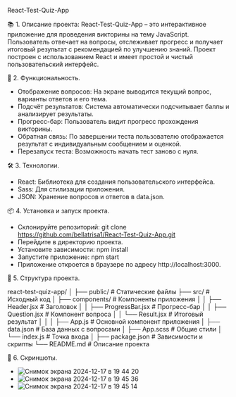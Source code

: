 React-Test-Quiz-App

📚 1. Описание проекта:
React-Test-Quiz-App – это интерактивное приложение для проведения викторины на тему JavaScript. Пользователь отвечает на вопросы, отслеживает прогресс и получает итоговый результат с рекомендацией по улучшению знаний. Проект построен с использованием React и имеет простой и чистый пользовательский интерфейс.

🚀 2. Функциональность.
  - Отображение вопросов: На экране выводится текущий вопрос, варианты ответов и его тема.
  - Подсчёт результатов: Система автоматически подсчитывает баллы и анализирует результаты.
  - Прогресс-бар: Пользователь видит прогресс прохождения викторины.
  - Обратная связь: По завершении теста пользователю отображается результат с индивидуальным сообщением и оценкой.
  - Перезапуск теста: Возможность начать тест заново с нуля.

🛠️ 3. Технологии.
  - React: Библиотека для создания пользовательского интерфейса.
  - Sass: Для стилизации приложения.
  - JSON: Хранение вопросов и ответов в data.json.

📦 4. Установка и запуск проекта.
  - Склонируйте репозиторий: git clone https://github.com/bellatrisa1/React-Test-Quiz-App.git
  - Перейдите в директорию проекта.
  - Установите зависимости: npm install
  - Запустите приложение: npm start
  - Приложение откроется в браузере по адресу http://localhost:3000.

📁 5. Структура проекта.

react-test-quiz-app/
│
├── public/              # Статические файлы
├── src/                 # Исходный код
│   ├── components/      # Компоненты приложения
│   │   ├── Header.jsx   # Заголовок
│   │   ├── ProgressBar.jsx  # Прогресс-бар
│   │   ├── Question.jsx # Компонент вопроса
│   │   └── Result.jsx   # Итоговый результат
│   │
│   ├── App.js           # Основной компонент приложения
│   ├── data.json        # База данных с вопросами
│   ├── App.scss         # Общие стили
│   └── index.js         # Точка входа
│
├── package.json         # Зависимости и скрипты
└── README.md            # Описание проекта

📸 6. Скриншоты.
  - ![Снимок экрана 2024-12-17 в 19 44 20](https://github.com/user-attachments/assets/a70d1fc4-f37d-4141-b7c9-cd09c7636f21)
  - ![Снимок экрана 2024-12-17 в 19 45 36](https://github.com/user-attachments/assets/8ff7519d-8e85-49fc-bbd6-4d6498ce77b6)
  - ![Снимок экрана 2024-12-17 в 19 45 14](https://github.com/user-attachments/assets/9f0d72aa-994b-4fb8-95a7-376e8622add1)
